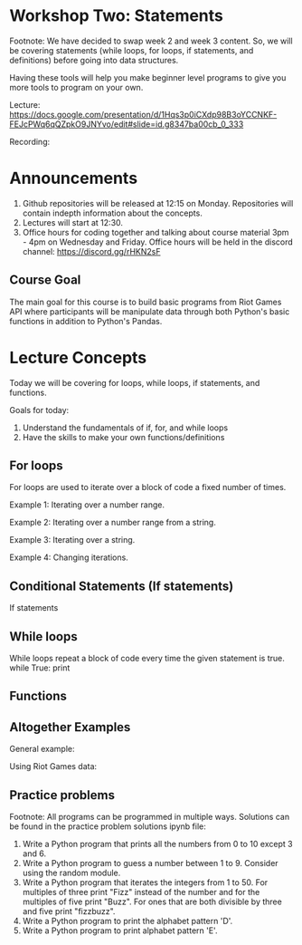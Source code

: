 # Workshop Two: Statements
Footnote: We have decided to swap week 2 and week 3 content. So, we will be covering statements (while loops, for loops, if statements, and definitions) before going into data structures.

Having these tools will help you make beginner level programs to give you more tools to program on your own.

Lecture: https://docs.google.com/presentation/d/1Hqs3p0iCXdp98B3oYCCNKF-FEJcPWq6qQZpkO9JNYvo/edit#slide=id.g8347ba00cb_0_333

Recording:

# Announcements
1. Github repositories will be released at 12:15 on Monday. Repositories will contain indepth information about the concepts.
2. Lectures will start at 12:30.
3. Office hours for coding together and talking about course material 3pm - 4pm on Wednesday and Friday. Office hours will be held in the discord channel: https://discord.gg/rHKN2sF

## Course Goal
The main goal for this course is to build basic programs from Riot Games API where participants will be manipulate data through both Python's basic functions in addition to Python's Pandas.

# Lecture Concepts
Today we will be covering for loops, while loops, if statements, and functions.

Goals for today:
1. Understand the fundamentals of if, for, and while loops
2. Have the skills to make your own functions/definitions

## For loops
For loops are used to iterate over a block of code a fixed number of times.

Example 1: Iterating over a number range.

Example 2: Iterating over a number range from a string.


Example 3: Iterating over a string.


Example 4: Changing iterations.



## Conditional Statements (If statements)
If statements

## While loops
While loops repeat a block of code every time the given statement is true.
while True:
  print

## Functions


## Altogether Examples
General example:

Using Riot Games data:


## Practice problems
Footnote: All programs can be programmed in multiple ways. Solutions can be found in the practice problem solutions ipynb file:
1. Write a Python program that prints all the numbers from 0 to 10 except 3 and 6.
2. Write a Python program to guess a number between 1 to 9. Consider using the random module.
3. Write a Python program that iterates the integers from 1 to 50. For multiples of three print "Fizz" instead of the number and for the multiples of five print "Buzz". For ones that are both divisible by three and five print "fizzbuzz".
4. Write a Python program to print the alphabet pattern 'D'.
5. Write a Python program to print alphabet pattern 'E'.

